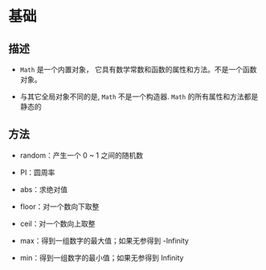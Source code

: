 # 基础

## 描述

*   `Math` 是一个内置对象， 它具有数学常数和函数的属性和方法。不是一个函数对象。

*   与其它全局对象不同的是, `Math` 不是一个构造器. `Math` 的所有属性和方法都是静态的

## 方法

*   random：产生一个 0 \~ 1 之间的随机数

*   PI：圆周率

*   abs：求绝对值

*   floor：对一个数向下取整

*   ceil：对一个数向上取整

*   max：得到一组数字的最大值；如果无参得到 -Infinity

*   min：得到一组数字的最小值；如果无参得到 Infinity
